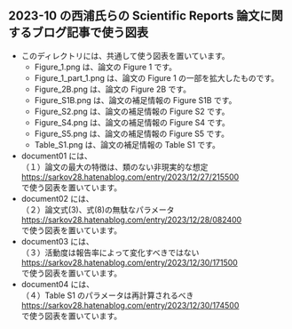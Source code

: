 ## 2023-10 の西浦氏らの Scientific Reports 論文に関するブログ記事で使う図表
- このディレクトリには、共通して使う図表を置いています。
  - Figure_1.png は、論文の Figure 1 です。
  - Figure_1_part_1.png は、論文の Figure 1 の一部を拡大したものです。
  - Figure_2B.png は、論文の Figure 2B です。
  - Figure_S1B.png は、論文の補足情報の Figure S1B です。
  - Figure_S2.png は、論文の補足情報の Figure S2 です。
  - Figure_S4.png は、論文の補足情報の Figure S4 です。
  - Figure_S5.png は、論文の補足情報の Figure S5 です。
  - Table_S1.png は、論文の補足情報の Table S1 です。
- document01 には、<br>
（１）論文の最大の特徴は、類のない非現実的な想定<br>
https://sarkov28.hatenablog.com/entry/2023/12/27/215500<br>
で使う図表を置いています。
- document02 には、<br>
（２）論文式(3)、式(8)の無駄なパラメータ<br>
https://sarkov28.hatenablog.com/entry/2023/12/28/082400<br>
で使う図表を置いています。
- document03 には、<br>
（３）活動度は報告率によって変化すべきではない<br>
https://sarkov28.hatenablog.com/entry/2023/12/30/171500<br>
で使う図表を置いています。
- document04 には、<br>
（４）Table S1 のパラメータは再計算されるべき
https://sarkov28.hatenablog.com/entry/2023/12/30/174500<br>
で使う図表を置いています。

